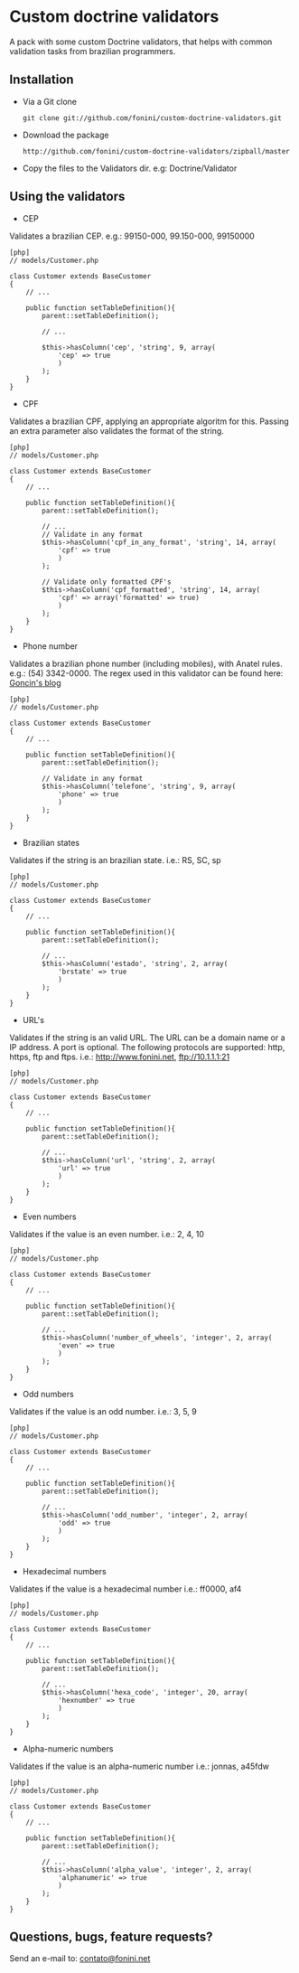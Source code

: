 # Custom doctrine validators #

A pack with some custom Doctrine validators, that helps with common validation tasks from brazilian programmers.


## Installation ##

  * Via a Git clone

        git clone git://github.com/fonini/custom-doctrine-validators.git

  * Download the package

        http://github.com/fonini/custom-doctrine-validators/zipball/master

  * Copy the files to the Validators dir. e.g: Doctrine/Validator

       
## Using the validators ##

* CEP

Validates a brazilian CEP. e.g.: 99150-000, 99.150-000, 99150000
    
    [php]
    // models/Customer.php

    class Customer extends BaseCustomer
    {
        // ...

        public function setTableDefinition(){
            parent::setTableDefinition();

            // ...

            $this->hasColumn('cep', 'string', 9, array(
                'cep' => true
                )
            );
        }
    }


* CPF

Validates a brazilian CPF, applying an appropriate algoritm for this. Passing an extra parameter also validates the format of the string.
    
    [php]
    // models/Customer.php

    class Customer extends BaseCustomer
    {
        // ...

        public function setTableDefinition(){
            parent::setTableDefinition();

            // ...
            // Validate in any format
            $this->hasColumn('cpf_in_any_format', 'string', 14, array(
                'cpf' => true
                )
            );

            // Validate only formatted CPF's
            $this->hasColumn('cpf_formatted', 'string', 14, array(
                'cpf' => array('formatted' => true)
                )
            );
        }
    }


* Phone number

Validates a brazilian phone number (including mobiles), with Anatel rules. e.g.: (54) 3342-0000. The regex used in this validator can be found here:
[Goncin's blog](http://goncin.wordpress.com/2010/08/30/validando-numeros-de-telefone-com-expressoes-regulares)
    
    [php]
    // models/Customer.php

    class Customer extends BaseCustomer
    {
        // ...

        public function setTableDefinition(){
            parent::setTableDefinition();

            // Validate in any format
            $this->hasColumn('telefone', 'string', 9, array(
                'phone' => true
                )
            );
        }
    }


* Brazilian states

Validates if the string is an brazilian state. 
i.e.: RS, SC, sp
    
    [php]
    // models/Customer.php

    class Customer extends BaseCustomer
    {
        // ...

        public function setTableDefinition(){
            parent::setTableDefinition();

            // ...
            $this->hasColumn('estado', 'string', 2, array(
                'brstate' => true
                )
            );
        }
    }


* URL's

Validates if the string is an valid URL. The URL can be a domain name or a IP address. A port is optional. The following
protocols are supported: http, https, ftp and ftps.
i.e.: http://www.fonini.net, ftp://10.1.1.1:21
    
    [php]
    // models/Customer.php

    class Customer extends BaseCustomer
    {
        // ...

        public function setTableDefinition(){
            parent::setTableDefinition();

            // ...
            $this->hasColumn('url', 'string', 2, array(
                'url' => true
                )
            );
        }
    }


* Even numbers

Validates if the value is an even number.
i.e.: 2, 4, 10
    
    [php]
    // models/Customer.php

    class Customer extends BaseCustomer
    {
        // ...

        public function setTableDefinition(){
            parent::setTableDefinition();

            // ...
            $this->hasColumn('number_of_wheels', 'integer', 2, array(
                'even' => true
                )
            );
        }
    }


* Odd numbers

Validates if the value is an odd number.
i.e.: 3, 5, 9
    
    [php]
    // models/Customer.php

    class Customer extends BaseCustomer
    {
        // ...

        public function setTableDefinition(){
            parent::setTableDefinition();

            // ...
            $this->hasColumn('odd_number', 'integer', 2, array(
                'odd' => true
                )
            );
        }
    }


* Hexadecimal numbers

Validates if the value is a hexadecimal number
i.e.: ff0000, af4
    
    [php]
    // models/Customer.php

    class Customer extends BaseCustomer
    {
        // ...

        public function setTableDefinition(){
            parent::setTableDefinition();

            // ...
            $this->hasColumn('hexa_code', 'integer', 20, array(
                'hexnumber' => true
                )
            );
        }
    }


* Alpha-numeric numbers

Validates if the value is an alpha-numeric number
i.e.: jonnas, a45fdw
    
    [php]
    // models/Customer.php

    class Customer extends BaseCustomer
    {
        // ...

        public function setTableDefinition(){
            parent::setTableDefinition();

            // ...
            $this->hasColumn('alpha_value', 'integer', 2, array(
                'alphanumeric' => true
                )
            );
        }
    }



## Questions, bugs, feature requests? ##

Send an e-mail to: contato@fonini.net
